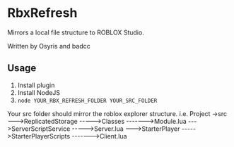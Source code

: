 # RbxRefresh
Mirrors a local file structure to ROBLOX Studio. 

Written by Osyris and badcc

## Usage
1. Install plugin
2. Install NodeJS
3. `node YOUR_RBX_REFRESH_FOLDER YOUR_SRC_FOLDER`

Your src folder should mirror the roblox explorer structure.
i.e.
Project
->src
--->ReplicatedStorage
----->Classes
------->Module.lua
--->ServerScriptService
----->Server.lua
--->StarterPlayer
----->StarterPlayerScripts
------->Client.lua
